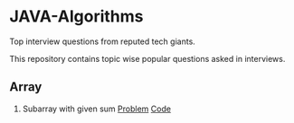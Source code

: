# JAVA-Algorithms
Top interview questions from reputed tech giants.

This repository contains topic wise popular questions asked in interviews.

<h2>Array</h2>
<ol>
  <li>Subarray with given sum <a href="https://practice.geeksforgeeks.org/problems/subarray-with-given-sum/0" class="btn btn-primary btn-md">Problem</a> <a href="https://practice.geeksforgeeks.org/problems/subarray-with-given-sum/0" class="btn btn-primary btn-md">Code</a></li>
<ol>
  
[array_1_link]: [https://practice.geeksforgeeks.org/problems/subarray-with-given-sum/0]
